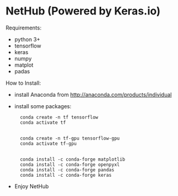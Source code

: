 # NetHub (Powered by Keras.io)

Requirements:

* python 3+
* tensorflow
* keras
* numpy
* matplot
* padas
	
	
	
How to Install:
    
* install Anaconda from
	http://anaconda.com/products/individual
	
* install some packages:
    
        conda create -n tf tensorflow 
        conda activate tf 


        conda create -n tf-gpu tensorflow-gpu
        conda activate tf-gpu


        conda install -c conda-forge matplotlib
        conda install -c conda-forge openpyxl
        conda install -c conda-forge pandas
        conda install -c conda-forge keras

    
* Enjoy NetHub
